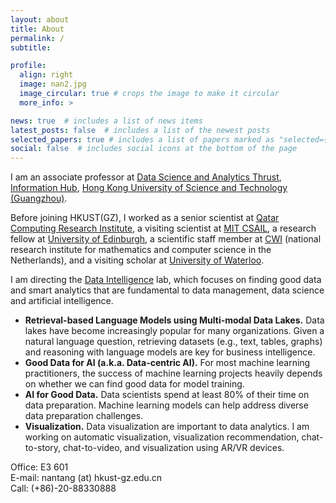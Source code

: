 ```yaml
---
layout: about
title: About
permalink: /
subtitle:

profile:
  align: right
  image: nan2.jpg
  image_circular: true # crops the image to make it circular
  more_info: >

news: true  # includes a list of news items
latest_posts: false  # includes a list of the newest posts
selected_papers: true # includes a list of papers marked as "selected={true}"
social: false  # includes social icons at the bottom of the page
---
```


I am an associate professor at <a href="http://dsa.hkust-gz.edu.cn/">Data Science and Analytics Thrust</a>, <a href="https://www.hkust-gz.edu.cn/academics/hubs-and-thrust-areas/information-hub/">Information Hub</a>, <a href="http://hkust-gz.edu.cn/">Hong Kong University of Science and Technology (Guangzhou)</a>. 

Before joining HKUST(GZ), I worked as a senior scientist at <a href="https://www.hbku.edu.qa/en/qcri/about">Qatar Computing Research Institute</a>, a visiting scientist at <a href="https://www.csail.mit.edu/">MIT CSAIL</a>, a research fellow at <a href="https://www.ed.ac.uk/">University of Edinburgh</a>, a scientific staff member at <a href="https://www.cwi.nl/en/">CWI</a> (national research institute for mathematics and computer science in the Netherlands), and a visiting scholar at <a href="https://uwaterloo.ca/">University of Waterloo</a>.


I am directing the <a href=""> Data Intelligence</a> lab, which focuses on finding good data and smart analytics that are fundamental to data management, data science and artificial intelligence. 

<ul>
  <li>
    <b>Retrieval-based Language Models using Multi-modal Data Lakes.</b> 
    Data lakes have become increasingly popular for many organizations. Given a natural language question, retrieving datasets (e.g., text, tables, graphs) and reasoning with language models are key for business intelligence.
  </li>
  <li>
    <b>Good Data for AI (a.k.a. Data-centric AI).</b> 
    For most machine learning practitioners, the success of machine learning projects heavily depends on whether we can find good data for model training.
  </li>
  <li>
    <b>AI for Good Data.</b> 
    Data scientists spend at least 80% of their time on data preparation. Machine learning models can help address diverse data preparation challenges.
  </li>
  <li>
    <b>Visualization.</b> 
    Data visualization are important to data analytics. I am working on automatic visualization, visualization recommendation, chat-to-story, chat-to-video, and visualization using AR/VR devices.
  </li>
</ul>

Office: E3 601 
<br>E-mail: nantang (at) hkust-gz.edu.cn
<br>Call: (+86)-20-88330888